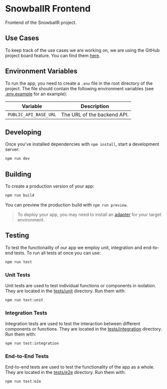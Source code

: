 # SnowballR Frontend

Frontend of the SnowballR project.

## Use Cases

To keep track of the use cases we are working on, we are using the GitHub project board feature. You can find them [here](https://github.com/orgs/SE-UUlm/projects/2/views/7).

## Environment Variables

To run the app, you need to create a `.env` file in the root directory of the project. The file should contain the following environment variables (see [.env.example](./.env.example) for an example):

| Variable              | Description                 |
| --------------------- | --------------------------- |
| `PUBLIC_API_BASE_URL` | The URL of the backend API. |

## Developing

Once you've installed dependencies with `npm install`, start a development server:

```bash
npm run dev
```

## Building

To create a production version of your app:

```bash
npm run build
```

You can preview the production build with `npm run preview`.

> To deploy your app, you may need to install an [adapter](https://svelte.dev/docs/kit/adapters) for your target environment.

## Testing

To test the functionality of our app we employ unit, integration and end-to-end tests. To run all tests at once you can use:

```bash
npm run test
```

### Unit Tests

Unit tests are used to test individual functions or components in isolation. They are located in the [tests/unit](./tests/unit/) directory. Run them with:

```bash
npm run test:unit
```

### Integration Tests

Integration tests are used to test the interaction between different components or functions. They are located in the [tests/integration](./tests/integration/) directory. Run them with:

```bash
npm run test:integration
```

### End-to-End Tests

End-to-end tests are used to test the functionality of the app as a whole. They are located in the [tests/e2e](./tests/e2e/) directory. Run them with:

```bash
npm run test:e2e
```
